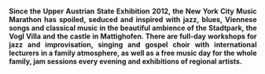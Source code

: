 <div align="justify"><h4>
Since the Upper Austrian State Exhibition 2012, the New York City Music Marathon has spoiled, seduced and inspired with jazz, blues, Viennese songs and classical music in the beautiful ambience of the Stadtpark, the Vogl Villa and the castle in Mattighofen. There are full-day workshops for jazz and improvisation, singing and gospel choir with international lecturers in a family atmosphere, as well as a free music day for the whole family, jam sessions every evening and exhibitions of regional artists.
</h4></div>
